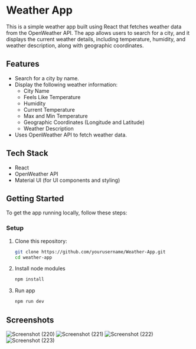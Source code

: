 # Weather App

This is a simple weather app built using React that fetches weather data from the OpenWeather API. The app allows users to search for a city, and it displays the current weather details, including temperature, humidity, and weather description, along with geographic coordinates.

## Features

- Search for a city by name.
- Display the following weather information:
  - City Name
  - Feels Like Temperature
  - Humidity
  - Current Temperature
  - Max and Min Temperature
  - Geographic Coordinates (Longitude and Latitude)
  - Weather Description
- Uses OpenWeather API to fetch weather data.

## Tech Stack

- React
- OpenWeather API
- Material UI (for UI components and styling)

## Getting Started

To get the app running locally, follow these steps:

### Setup

1. Clone this repository:

   ```bash
   git clone https://github.com/yourusername/Weather-App.git
   cd weather-app
   ```

2. Install node modules
    ```bash
    npm install

3. Run app
    ```bash
    npm run dev
    ```
## Screenshots
![Screenshot (220)](https://github.com/user-attachments/assets/d1558473-ad94-47ea-bb02-8af51bb70d24)
![Screenshot (221)](https://github.com/user-attachments/assets/45c8853a-a5f0-47cc-b6bd-4585449e51cb)
![Screenshot (222)](https://github.com/user-attachments/assets/5452409f-88eb-4288-813b-f1f80d7d38a7)
![Screenshot (223)](https://github.com/user-attachments/assets/8e632800-62d1-44a4-ac54-983cd6c3c788)








